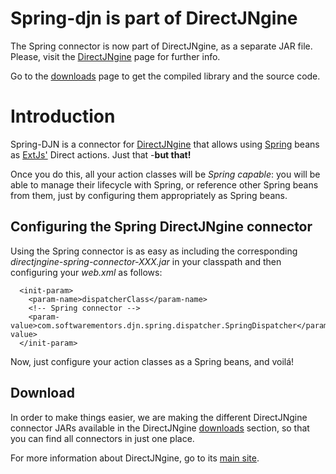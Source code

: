 # Spring-djn is part of DirectJNgine #
The Spring connector is now part of DirectJNgine, as a separate JAR file. Please, visit the [DirectJNgine](https://code.google.com/p/directjngine/) page for further info.

Go to the [downloads](http://www.softwarementors.com/directjngine/downloads/) page to get the compiled library and the source code.

# Introduction #
Spring-DJN is a connector for [DirectJNgine](https://code.google.com/p/directjngine/) that allows using [Spring](http://projects.spring.io/spring-framework/) beans as [ExtJs'](http://www.sencha.com/products/extjs/) Direct actions. Just that -**but that!**

Once you do this, all your action classes will be _Spring capable_: you will be able to manage their lifecycle with Spring, or reference other Spring beans from them, just by configuring them appropriately as Spring beans.

## Configuring the Spring DirectJNgine connector ##

Using the Spring connector is as easy as including the corresponding _directjngine-spring-connector-XXX.jar_ in your classpath and then configuring your _web.xml_ as follows:

```
  <init-param>
    <param-name>dispatcherClass</param-name>
    <!-- Spring connector -->
    <param-value>com.softwarementors.djn.spring.dispatcher.SpringDispatcher</param-value>
  </init-param>
```

Now, just configure your action classes as a Spring beans, and voilá!

## Download ##

In order to make things easier, we are making the different DirectJNgine connector JARs available in the DirectJNgine [downloads](http://www.softwarementors.com/directjngine/downloads/) section, so that you can find all connectors in just one place.

For more information about DirectJNgine, go to its [main site](https://code.google.com/p/directjngine/).